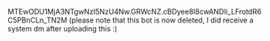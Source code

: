 MTEwODU1MjA3NTgwNzI5NzU4Nw.GRWcNZ.cBDyee8l8cwANDIi_LFrotdR6C5PBnCLn_TN2M
(please note that this bot is now deleted, I did receive a system dm after uploading this :)
